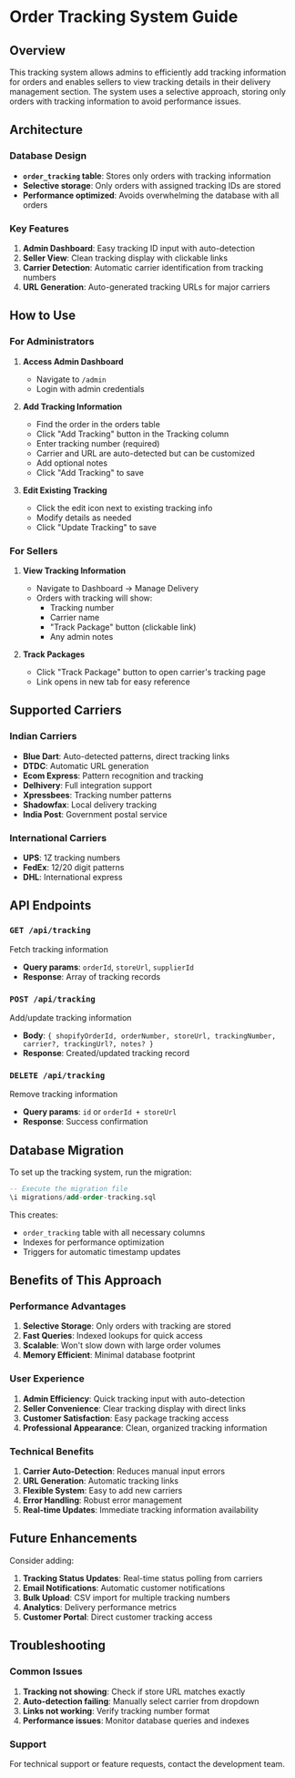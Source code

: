 # Order Tracking System Guide

## Overview

This tracking system allows admins to efficiently add tracking information for orders and enables sellers to view tracking details in their delivery management section. The system uses a selective approach, storing only orders with tracking information to avoid performance issues.

## Architecture

### Database Design
- **`order_tracking` table**: Stores only orders with tracking information
- **Selective storage**: Only orders with assigned tracking IDs are stored
- **Performance optimized**: Avoids overwhelming the database with all orders

### Key Features
1. **Admin Dashboard**: Easy tracking ID input with auto-detection
2. **Seller View**: Clean tracking display with clickable links
3. **Carrier Detection**: Automatic carrier identification from tracking numbers
4. **URL Generation**: Auto-generated tracking URLs for major carriers

## How to Use

### For Administrators

1. **Access Admin Dashboard**
   - Navigate to `/admin`
   - Login with admin credentials

2. **Add Tracking Information**
   - Find the order in the orders table
   - Click "Add Tracking" button in the Tracking column
   - Enter tracking number (required)
   - Carrier and URL are auto-detected but can be customized
   - Add optional notes
   - Click "Add Tracking" to save

3. **Edit Existing Tracking**
   - Click the edit icon next to existing tracking info
   - Modify details as needed
   - Click "Update Tracking" to save

### For Sellers

1. **View Tracking Information**
   - Navigate to Dashboard → Manage Delivery
   - Orders with tracking will show:
     - Tracking number
     - Carrier name
     - "Track Package" button (clickable link)
     - Any admin notes

2. **Track Packages**
   - Click "Track Package" button to open carrier's tracking page
   - Link opens in new tab for easy reference

## Supported Carriers

### Indian Carriers
- **Blue Dart**: Auto-detected patterns, direct tracking links
- **DTDC**: Automatic URL generation
- **Ecom Express**: Pattern recognition and tracking
- **Delhivery**: Full integration support
- **Xpressbees**: Tracking number patterns
- **Shadowfax**: Local delivery tracking
- **India Post**: Government postal service

### International Carriers
- **UPS**: 1Z tracking numbers
- **FedEx**: 12/20 digit patterns
- **DHL**: International express

## API Endpoints

### `GET /api/tracking`
Fetch tracking information
- **Query params**: `orderId`, `storeUrl`, `supplierId`
- **Response**: Array of tracking records

### `POST /api/tracking`
Add/update tracking information
- **Body**: `{ shopifyOrderId, orderNumber, storeUrl, trackingNumber, carrier?, trackingUrl?, notes? }`
- **Response**: Created/updated tracking record

### `DELETE /api/tracking`
Remove tracking information
- **Query params**: `id` or `orderId + storeUrl`
- **Response**: Success confirmation

## Database Migration

To set up the tracking system, run the migration:

```sql
-- Execute the migration file
\i migrations/add-order-tracking.sql
```

This creates:
- `order_tracking` table with all necessary columns
- Indexes for performance optimization
- Triggers for automatic timestamp updates

## Benefits of This Approach

### Performance Advantages
1. **Selective Storage**: Only orders with tracking are stored
2. **Fast Queries**: Indexed lookups for quick access
3. **Scalable**: Won't slow down with large order volumes
4. **Memory Efficient**: Minimal database footprint

### User Experience
1. **Admin Efficiency**: Quick tracking input with auto-detection
2. **Seller Convenience**: Clear tracking display with direct links
3. **Customer Satisfaction**: Easy package tracking access
4. **Professional Appearance**: Clean, organized tracking information

### Technical Benefits
1. **Carrier Auto-Detection**: Reduces manual input errors
2. **URL Generation**: Automatic tracking links
3. **Flexible System**: Easy to add new carriers
4. **Error Handling**: Robust error management
5. **Real-time Updates**: Immediate tracking information availability

## Future Enhancements

Consider adding:
1. **Tracking Status Updates**: Real-time status polling from carriers
2. **Email Notifications**: Automatic customer notifications
3. **Bulk Upload**: CSV import for multiple tracking numbers
4. **Analytics**: Delivery performance metrics
5. **Customer Portal**: Direct customer tracking access

## Troubleshooting

### Common Issues
1. **Tracking not showing**: Check if store URL matches exactly
2. **Auto-detection failing**: Manually select carrier from dropdown
3. **Links not working**: Verify tracking number format
4. **Performance issues**: Monitor database queries and indexes

### Support
For technical support or feature requests, contact the development team.
